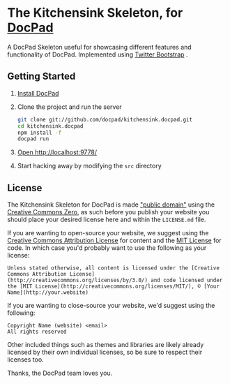 # The Kitchensink Skeleton, for [DocPad](http://docpad.org)

A DocPad Skeleton useful for showcasing different features and functionality of DocPad. Implemented using [Twitter Bootstrap](http://twitter.github.com/bootstrap/) .


## Getting Started

1. [Install DocPad](http://docpad.org)

1. Clone the project and run the server

	``` bash
	git clone git://github.com/docpad/kitchensink.docpad.git
	cd kitchensink.docpad
	npm install -f
	docpad run
	```

1. [Open http://localhost:9778/](http://localhost:9778/)

1. Start hacking away by modifying the `src` directory


## License

The Kitchensink Skeleton for DocPad is made ["public domain"](http://en.wikipedia.org/wiki/Public_domain) using the [Creative Commons Zero](http://creativecommons.org/publicdomain/zero/1.0/), as such before you publish your website you should place your desired license here and within the `LICENSE.md` file.

If you are wanting to open-source your website, we suggest using the [Creative Commons Attribution License](http://creativecommons.org/licenses/by/3.0/) for content and the [MIT License](http://creativecommons.org/licenses/MIT/) for code. In which case you'd probably want to use the following as your license:

	Unless stated otherwise, all content is licensed under the [Creative Commons Attribution License](http://creativecommons.org/licenses/by/3.0/) and code licensed under the [MIT License](http://creativecommons.org/licenses/MIT/), © [Your Name](http://your.website)

If you are wanting to close-source your website, we'd suggest using the following:

	Copyright Name (website) <email>
	All rights reserved

Other included things such as themes and libraries are likely already licensed by their own individual licenses, so be sure to respect their licenses too.

Thanks, the DocPad team loves you.
